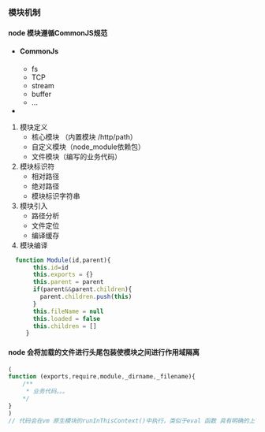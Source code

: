 ### 模块机制
#### node 模块遵循CommonJS规范
- #### CommonJs
    - fs
    - TCP
    - stream
    - buffer
    - ...
- 
1. 模块定义
   - 核心模块 （内置模块 /http/path）
   - 自定义模块（node_module依赖包）
   - 文件模块（编写的业务代码）
2. 模块标识符
   - 相对路径
   - 绝对路径
   - 模块标识字符串  
3. 模块引入
   - 路径分析
   - 文件定位
   - 编译缓存
4. 模块编译
```js
  function Module(id,parent){
       this.id=id
       this.exports = {}
       this.parent = parent
       if(parent&&parent.children){
         parent.children.push(this)
       }
       this.fileName = null
       this.loaded = false
       this.children = []
     }
```
#### node 会将加载的文件进行头尾包装使模块之间进行作用域隔离
```js
(
function (exports,require,module,_dirname,_filename){
    /**
     * 业务代码。。。
    */
}
)
// 代码会在vm 原生模块的runInThisContext()中执行，类似于eval 函数 具有明确的上下文环境，不会污染全局
```